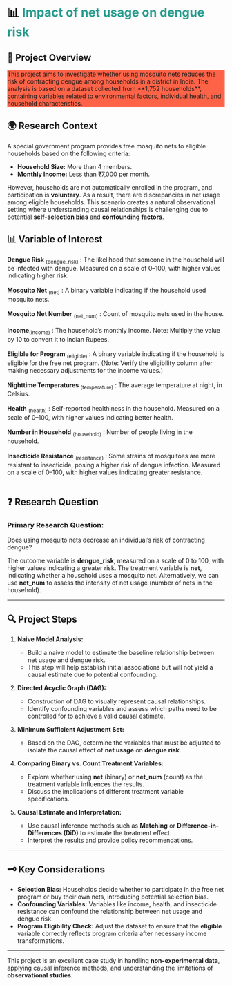 # 📊 <span style="color:#2A9D8F;">**Impact of net usage on dengue risk** </span>
<div class="project-section">

## 📝 **Project Overview**
<p style="background-color:Tomato;">This project aims to investigate whether using mosquito nets reduces the risk of contracting dengue among households in a district in India. The analysis is based on a dataset collected from **1,752 households**, containing variables related to environmental factors, individual health, and household characteristics.</p>

## 🌍 **Research Context**
A special government program provides free mosquito nets to eligible households based on the following criteria:

- **Household Size:** More than 4 members.
- **Monthly Income:** Less than ₹7,000 per month.

However, households are not automatically enrolled in the program, and participation is **voluntary**. As a result, there are discrepancies in net usage among eligible households. This scenario creates a natural observational setting where understanding causal relationships is challenging due to potential **self-selection bias** and **confounding factors**.
  
## 📊 **Variable of Interest**
<div class="variable-list">
  <div class="variable-item">
    <span class="variable-title"><b>Dengue Risk</b> <sub>(dengue_risk)</sub> :</span>  
    The likelihood that someone in the household will be infected with dengue. Measured on a scale of 0–100, with higher values indicating higher risk.
  </div>
  <br>

  <div class="variable-item">
    <span class="variable-title"><b>Mosquito Net</b> <sub>(net)</sub> :</span>
    A binary variable indicating if the household used mosquito nets.
  </div>
<br>
  <div class="variable-item">
    <span class="variable-title"><b>Mosquito Net Number</b> <sub>(net_num)</sub> :</span>
    Count of mosquito nets used in the house.
  </div>
<br>
  <div class="variable-item">
    <span class="variable-title"><b>Income</b><sub>(income)</sub> :</span>
    The household’s monthly income.  
    <span class="note">Note: Multiply the value by 10 to convert it to Indian Rupees.</span>
  </div>
<br>
  <div class="variable-item">
    <span class="variable-title"><b>Eligible for Program</b> <sub>(eligible)</sub> :</span>  
    A binary variable indicating if the household is eligible for the free net program.  
    <span class="note">(Note: Verify the eligibility column after making necessary adjustments for the income values.)</span>
  </div>
<br>
  <div class="variable-item">
    <span class="variable-title"><b>Nighttime Temperatures</b> <sub>(temperature)</sub> :</span>  
    The average temperature at night, in Celsius.
  </div>
<br>
  <div class="variable-item">
    <span class="variable-title"><b>Health</b> <sub>(health)</sub> :</span>  
    Self-reported healthiness in the household. Measured on a scale of 0–100, with higher values indicating better health.
  </div>
<br>
  <div class="variable-item">
    <span class="variable-title"><b>Number in Household</b> <sub>(household)</sub> :</span>  
    Number of people living in the household.
  </div>
<br>
  <div class="variable-item">
    <span class="variable-title"><b>Insecticide Resistance</b> <sub>(resistance)</sub> :</span>  
    Some strains of mosquitoes are more resistant to insecticide, posing a higher risk of dengue infection. Measured on a scale of 0–100, with higher values indicating greater resistance.
  </div>
</div>
<br>

## ❓ **Research Question**
### **Primary Research Question:**  
Does using mosquito nets decrease an individual’s risk of contracting dengue?

The outcome variable is **dengue_risk**, measured on a scale of 0 to 100, with higher values indicating a greater risk. The treatment variable is **net**, indicating whether a household uses a mosquito net. Alternatively, we can use **net_num** to assess the intensity of net usage (number of nets in the household).

---

## 🔍 **Project Steps**
1. **Naive Model Analysis:**
    - Build a naive model to estimate the baseline relationship between net usage and dengue risk.
    - This step will help establish initial associations but will not yield a causal estimate due to potential confounding.
    
2. **Directed Acyclic Graph (DAG):**
    - Construction of  DAG to visually represent causal relationships.
    - Identify confounding variables and assess which paths need to be controlled for to achieve a valid causal estimate.

3. **Minimum Sufficient Adjustment Set:**
    - Based on the DAG, determine the variables that must be adjusted to isolate the causal effect of <strong>net usage</strong> on <strong>dengue risk</strong>.

4. **Comparing Binary vs. Count Treatment Variables:**
    - Explore whether using **net** (binary) or **net_num** (count) as the treatment variable influences the results.
    - Discuss the implications of different treatment variable specifications.

5. **Causal Estimate and Interpretation:**
    - Use causal inference methods such as **Matching** or **Difference-in-Differences (DiD)** to estimate the treatment effect.
    - Interpret the results and provide policy recommendations.

---

## 🗝️ **Key Considerations**
- **Selection Bias:** Households decide whether to participate in the free net program or buy their own nets, introducing potential selection bias.
- **Confounding Variables:** Variables like income, health, and insecticide resistance can confound the relationship between net usage and dengue risk.
- **Program Eligibility Check:** Adjust the dataset to ensure that the **eligible** variable correctly reflects program criteria after necessary income transformations.

---

This project is an excellent case study in handling **non-experimental data**, applying causal inference methods, and understanding the limitations of **observational studies**.

</div>
